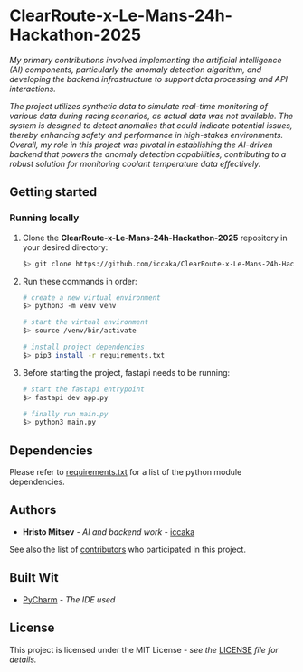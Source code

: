 # ClearRoute-x-Le-Mans-24h-Hackathon-2025

*My primary contributions involved implementing the artificial intelligence (AI) components, particularly the anomaly 
detection algorithm, and developing the backend infrastructure to support data processing and API interactions.*

*The project utilizes synthetic data to simulate real-time monitoring of various data during racing scenarios, as actual
data was not available. The system is designed to detect anomalies that could indicate potential issues, thereby enhancing safety and performance in high-stakes environments. Overall, my role in this project was pivotal in establishing the AI-driven backend that powers the anomaly detection 
capabilities, contributing to a robust solution for monitoring coolant temperature data effectively.*

## Getting started

### Running locally

1. Clone the **ClearRoute-x-Le-Mans-24h-Hackathon-2025** repository in your desired directory:
    ```bash
   $> git clone https://github.com/iccaka/ClearRoute-x-Le-Mans-24h-Hackathon-2025.git
   ```
2. Run these commands in order:
    ```bash
   # create a new virtual environment
   $> python3 -m venv venv

   # start the virtual environment
   $> source /venv/bin/activate
   
   # install project dependencies
   $> pip3 install -r requirements.txt
    ```
3. Before starting the project, fastapi needs to be running:
   ```bash
   # start the fastapi entrypoint
   $> fastapi dev app.py
   
   # finally run main.py
   $> python3 main.py
    ```

## Dependencies

Please refer to [requirements.txt](requirements.txt) for a list of the python module dependencies.

## Authors

* **Hristo Mitsev** - *AI and backend work* - [iccaka](https://github.com/iccaka)

See also the list of [contributors](https://github.com/iccaka/ClearRoute-x-Le-Mans-24h-Hackathon-2025/graphs/contributors) who participated in this project.

## Built Wit

* [PyCharm](https://www.jetbrains.com/pycharm/) - *The IDE used*

## License

This project is licensed under the MIT License - *see the* 
[LICENSE](https://github.com/iccaka/ClearRoute-x-Le-Mans-24h-Hackathon-2025/blob/master/LICENSE.md) *file for details.*

